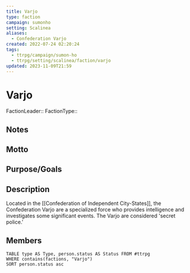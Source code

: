 ```yaml
---
title: Varjo
type: faction
campaign: sumonho
setting: Scalinea
aliases:
  - Confederation Varjo
created: 2022-07-24 02:20:24
tags:
  - ttrpg/campaign/sumon-ho
  - ttrpg/setting/scalinea/faction/varjo
updated: 2023-11-09T21:59
---
```


# Varjo

FactionLeader::
FactionType::

## Notes


## Motto


## Purpose/Goals


## Description

Located in the [[Confederation of Independent City-States]], the Confederation Varjo are a specialized force who provides intelligence and investigates some significant events. The Varjo are considered 'secret police.'

## Members

```dataview
TABLE type AS Type, person.status AS Status FROM #ttrpg
WHERE contains(factions, "Varjo")
SORT person.status asc
```

